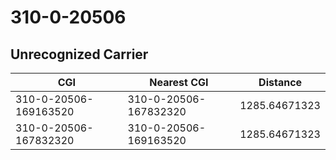 # 310-0-20506
## Unrecognized Carrier


| CGI | Nearest CGI | Distance |
|-----|-------------|----------|
| 310-0-20506-169163520 | 310-0-20506-167832320 | 1285.64671323 |
| 310-0-20506-167832320 | 310-0-20506-169163520 | 1285.64671323 |
